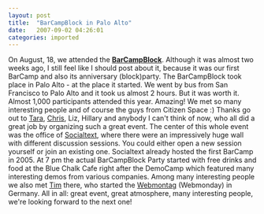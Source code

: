 ```yaml
---
layout: post
title:  "BarCampBlock in Palo Alto"
date:   2007-09-02 04:26:01
categories: imported
---
```

On August, 18, we attended the [**BarCampBlock**][1]. Although it was almost two weeks ago, I still feel like I should post about it, because it was our first BarCamp and also its anniversary (block)party. The BarCampBlock took place in Palo Alto - at the place it started. We went by bus from San Francisco to Palo Alto and it took us almost 2 hours. But it was worth it. Almost 1,000 participants attended this year. Amazing! We met so many interesting people and of course the guys from Citizen Space :) Thanks go out to [Tara][2], [Chris][3], Liz, Hillary and anybody I can't think of now, who all did a great job by organizing such a great event. The center of this whole event was the office of [Socialtext][4], where there were an impressively huge wall with different discussion sessions. You could either open a new session yourself or join an existing one. Socialtext already hosted the first BarCamp in 2005. At 7 pm the actual BarCampBlock Party started with free drinks and food at the Blue Chalk Cafe right after the DemoCamp which featured many interesting demos from various companies. Among many interesting people we also met [Tim][5] there, who started the [Webmontag][6] (Webmonday) in Germany. All in all: great event, great atmosphere, many interesting people, we're looking forward to the next one!

[1]: http://barcamp.org/BarCampBlock
[2]: http://www.horsepigcow.com/
[3]: http://factoryjoe.com/blog/
[4]: http://socialtext.com/
[5]: http://www.plansphere.com/blog/
[6]: http://www.webmontag.de/doku.php?id=web_montag